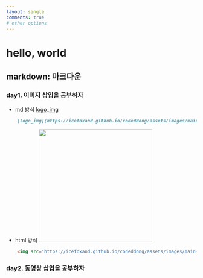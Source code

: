 ```yaml
---
layout: single
comments: true
# other options
---
```


# hello, world

## markdown: 마크다운

### day1. 이미지 삽입을 공부하자 

- md 방식
    [logo_img](https://icefoxand.github.io/codeddong/assets/images/main-logo.png)
    
```md
    [logo_img](https://icefoxand.github.io/codeddong/assets/images/main-logo.png)
```
- html 방식
    <img src="https://icefoxand.github.io/codeddong/assets/images/main-logo.png" width="300" height="300">

```html
    <img src="https://icefoxand.github.io/codeddong/assets/images/main-logo.png" width="300" height="300">
```
### day2. 동영상 삽입을 공부하자 